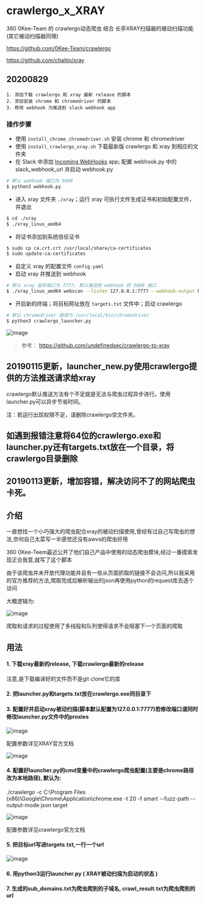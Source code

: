 # crawlergo_x_XRAY

360 0Kee-Team 的 crawlergo动态爬虫 结合 长亭XRAY扫描器的被动扫描功能 (其它被动扫描器同理)

https://github.com/0Kee-Team/crawlergo

https://github.com/chaitin/xray

## 20200829

```
1. 添加下载 crawlergo 和 xray 最新 release 的脚本
2. 添加安装 chrome 和 chromedriver 的脚本
3. 修改 webhook 为推送到 slack webhook app
```

### 操作步骤
- 使用 `install_chrome_chromedriver.sh` 安装 chrome 和 chromedriver
- 使用 `install_crawlergo_xray.sh` 下载最新版 crawlergo 和 xray 到相应的文件夹
- 在 Slack 中添加 [Incoming WebHooks](https://slack.com/apps/A0F7XDUAZ-incoming-webhooks) app; 配置 webhook.py 中的 slack_webhook_url 并启动 webhook.py

```bash
# 默认 webhook 端口为 5000
$ python3 webhook.py
```
- 进入 xray 文件夹 `./xray`；运行 xray 可执行文件生成证书和初始配置文件，并退出

```bash
$ cd ./xray
$ ./xray_linux_amd64
```
- 将证书添加到系统信任证书

```bash
$ sudo cp ca.crt.crt /usr/local/share/ca-certificates
$ sudo update-ca-certificates
```
- 自定义 xray 的配置文件 `config.yaml`
- 启动 xray 并推送到 webhook

```bash
# 默认 xray 监听端口为 7777; 默认推送到 webhook 的 5000 端口
$ ./xray_linux_amd64 webscan --listen 127.0.0.1:7777 --webhook-output http://127.0.0.1:5000/webhook --html-output xray_result.html
```
- 开启新的终端；将目标网址放在 `targets.txt` 文件中；启动 crawlergo

```bash
# 默认 chromedriver 路径为 /usr/local/bin/chromedriver
$ python3 crawlergo_launcher.py
```

![image](https://raw.githubusercontent.com/timwhitez/crawlergo_x_XRAY/master/img/slack_webhook.jpg)

> 参考：
https://github.com/undefinedsec/crawlergo-to-xray

## 20190115更新，launcher_new.py使用crawlergo提供的方法推送请求给xray

crawlergo默认推送方法有个不足就是无法与爬虫过程异步进行。使用launcher.py可以异步节省时间。

注：若运行出现权限不足，请删除crawlergo空文件夹。

## 如遇到报错注意将64位的crawlergo.exe和launcher.py还有targets.txt放在一个目录，将crawlergo目录删除

## 20190113更新，增加容错，解决访问不了的网站爬虫卡死。

## 介绍

一直想找一个小巧强大的爬虫配合xray的被动扫描使用,曾经有过自己写爬虫的想法,奈何自己太菜写一半感觉还没有awvs的爬虫好用

360 0Kee-Teem最近公开了他们自己产品中使用的动态爬虫模块,经过一番摸索发现正合我意,就写了这个脚本

由于该爬虫并未开放代理功能并且有一些从页面抓取的链接不会访问,所以我采用的官方推荐的方法,爬取完成后解析输出的json再使用python的request库去逐个访问

大概逻辑为:

![image](https://raw.githubusercontent.com/timwhitez/crawlergo_x_XRAY/master/img/5.png)

爬取和请求的过程使用了多线程和队列使得请求不会阻塞下一个页面的爬取

## 用法

#### 1. 下载xray最新的release, 下载crawlergo最新的release

注意,是下载编译好的文件而不是git clone它的库

#### 2. 把launcher.py和targets.txt放在crawlergo.exe同目录下


#### 3. 配置好并启动xray被动扫描(脚本默认配置为127.0.0.1:7777)若修改端口请同时修改launcher.py文件中的proxies

![image](https://raw.githubusercontent.com/timwhitez/crawlergo_x_XRAY/master/img/0.png)

配置参数详见XRAY官方文档

![image](https://raw.githubusercontent.com/timwhitez/crawlergo_x_XRAY/master/img/1.png)

#### 4. 配置好launcher.py的cmd变量中的crawlergo爬虫配置(主要是chrome路径改为本地路径), 默认为:

./crawlergo -c C:\Program Files (x86)\Google\Chrome\Application\chrome.exe -t 20 -f smart --fuzz-path --output-mode json target

![image](https://raw.githubusercontent.com/timwhitez/crawlergo_x_XRAY/master/img/4.png)

配置参数详见crawlergo官方文档

#### 5. 把目标url写进targets.txt,一行一个url

![image](https://raw.githubusercontent.com/timwhitez/crawlergo_x_XRAY/master/img/3.png)

#### 6. 用python3运行launcher.py ( XRAY被动扫描为启动的状态 )

#### 7. 生成的sub_domains.txt为爬虫爬到的子域名, crawl_result.txt为爬虫爬到的url


